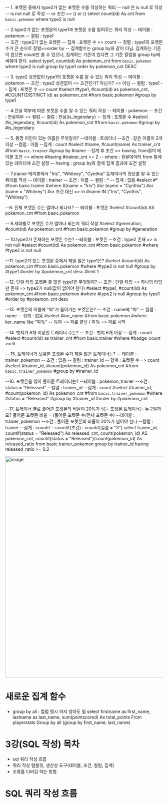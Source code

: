 -- 1. 포켓몬 중에서 type2가 없는 포켓몬 수를 작성하는 쿼리
-- null 은 is null 로 작성
-- is not null 로 작성
-- or 조건 => () or ()
select 
count(id) As cnt
from `basic.pokemon`
where 
type2 is null

-- 2.type2가 없는 포켓몬의 type1과 포켓몬 수를 알려주는 쿼리 작성
-- 테이블 : pokemon
-- 칼럼 : type1  
-- 조건 : type2가 없는 포켓몬
-- 집계 : 포켓몬 수 => count
-- 정렬 : type1의 포켓몬 수가 큰 순으로 정렬=>order by
-- 집계함수는 group by와 같이 다님. 집계하는 기준이 없으면 count만 쓸 수 있으나, 집계하는 기준이 있다면 그 기준 칼럼을 group by에 써줘야 한다.
select 
 type1,
 count(id) As pokemon_cnt
from `basic.pokemon`
where 
type2 is null 
group by
type1
order by
pokemon_cnt DESC


-- 3. type2 상관없이 type1의 포켓몬 수를 알 수 있는 쿼리 작성
-- 테이블 : pokemon
-- 조건 : type2 상관없이 => 조건인가? 아닌가? => 아님
-- 컬럼 : type1
-- 집계 : 포켓몬 수 => count
#select
#type1,
#count(id) as pokemon_cnt,
#COUNT(DISTINCT id) as pokemon_cnt
#from basic.pokemon
#group by 
 type1

-- 4.전설 여부에 따른 포켓몬 수를 알 수 있는 쿼리 작성
-- 테이블 : pokemon
-- 조건 : 전설여부 => 컬럼
-- 컬럼 : 전설(is_legendary)
-- 집계 : 포켓몬 수
#select
#is_legendary,
#count(id) As pokemon_cnt
#from `basic.pokemon`
#group by
#is_legendary

-- 5. 동명 이인이 있는 이름은 무엇일까?
--테이블 : 트레이너
--조건 : 같은 이름이 2개 이상
--컬럼 : 이름
--집계 : count
#select
#name, 
#count(name) As trainer_cnt
#from `basic.trainer`
#group by
#name
--집계 후 조건 => having. from절의 테이블 조건 => where
#having 
#trainer_cnt >= 2 
-- where : 원본데이터 from 절에 있는 데이터에 조건 설정
-- having : group by와 함께 집계 결과에 조건 설정

-- 7.trainer 테이블에서 "Iris", "Whitney", "Cynthia" 트레이너의 정보를 알 수 있는 쿼리를 작성
-- 테이블 : trainer 
-- 조건 : 이름 
-- 컬럼 : *
-- 집계 : 없음
#select 
#*
#from basic.trainer
#where
  #(name = "Iris")
  #or (name = "Cynthia")
  #or (name = "Whitney")
  #or 조건 대신 => in
  #name IN ("Iris", "Cynthis", "Whitney")   

--8. 전체 포켓몬 수는 얼마나 되나요?
-- 테이블 : 포켓몬
#select
#count(id) AS pokemon_cnt
#from basic.pokemon

-- 9.세대별로 포켓몬 수가 얼마나 되는지 쿼리 작성
#select
#generation,
#count(id) As pokemon_cnt
#from basic.pokemon
#group by
#generation

-- 10.type2가 존재하는 포켓몬 수는?
--테이블 : 포켓몬
--조건 : type2 존재 => is not null
#select
#count(id) As pokemon_cnt
#from basic.pokemon
#where
#type2 is not null

--11. type2가 있는 포켓몬 중에서 제일 많은 type1은?
#select
#count(id) As pokemon_cnt
#from basic.pokemon
#where
#type2 is not null
#group by
#type1
#order by
#pokemon_cnt desc
#limit 1

--12. 단일 타입 포켓몬 중 많은 type1은 무엇일까?
-- 조건 : 단일 타입 => 하나의 타입만 존재 => type2가 null(값이 없어야 한다)
#select
#type1,
#count(id) As pokemon_cnt
#from basic.pokemon
#where
#type2 is null
#group by type1
#order by 
#pokemon_cnt desc


--13. 포켓몬의 이름에 "파"가 들어가는 포켓몬은?
-- 조건 : name에 "파"
-- 컬럼 : name 
-- 집계 : 없음
#select 
#kor_name
#from basic.pokemon
#where
  kor_name like "파%"
-- %파 => 파로 끝남 / 파% => 파로 시작 

--14. 뱃지가 6개 이상인 트레이너 수는?
-- 조건 : 뱃지 6개 이상
-- 집계 : count
#select
#count(id) as trainer_cnt
#from basic.trainer
#where
#badge_count >= 6

-- 15. 트레이너가 보유한 포켓몬 수가 제일 많은 트레이너는?
-- 테이블 : trainer_pokemon
-- 조건 : 없음
-- 칼럼 : trainer_id
-- 합계 : 포켓몬 수 => count
#select 
#trainer_id,
#count(pokemon_id) As pokemon_cnt
#from `basic.trainer_pokemon`
#group by
#trainer_id

--16. 포켓몬을 많이 풀어준 트레이너는?
--테이블 : pokemon_trainer
--조건 : status = "Released"
--칼럼 : trainer_id
--집계 : count
#select 
#trainer_id,
#count(pokemon_id) As pokemon_cnt
#from `basic.trainer_pokemon`
#where
#status = "Released"
#group by 
#trainer_id
#order by
#pokemon_cnt

--17. 트레이너 별로 풀어준 포켓몬의 비율이 20%가 넘는 포켓몬 트레이너는 누구일까요? 풀어준 포켓몬 비율 = (풀어준 포켓몬 수/전체 포켓몬 수)
--테이블 : trainer_pokemon
--조건 : 풀어준 포켓몬의 비율이 20%가 넘어야 한다
--칼럼 : trainer
--집계 : countif
--countif(조건) : countif(컬럼 = "3")
select 
trainer_id,
countif(status = "Released") As released_cnt,
count(pokemon_id) AS pokemon_cnt,
countif(status = "Released")/count(pokemon_id) As released_ratio
from basic.trainer_pokemon
group by
trainer_id
having 
released_ratio >= 0.2

<img width="708" alt="image" src="https://github.com/user-attachments/assets/92766784-8dc0-4565-85d7-03384774773c">

# 새로운 집계 함수
- group by all : 컬럼 명시 하지 않아도 됨
  select
   firstname as first_name,
   lastname as last_name,
   sum(pointscored) As total_points
  From playerstats
  Group by all
  (group by
   first_name,
   last_name)

# 3강(SQL 작성) 목차
- sql 쿼리 작성 흐름
- 쿼리 작성 템플릿, 생산성 도구(테이블, 조건, 컬럼, 집계)
- 오류를 디버깅 하는 방법

# SQL 쿼리 작성 흐름





